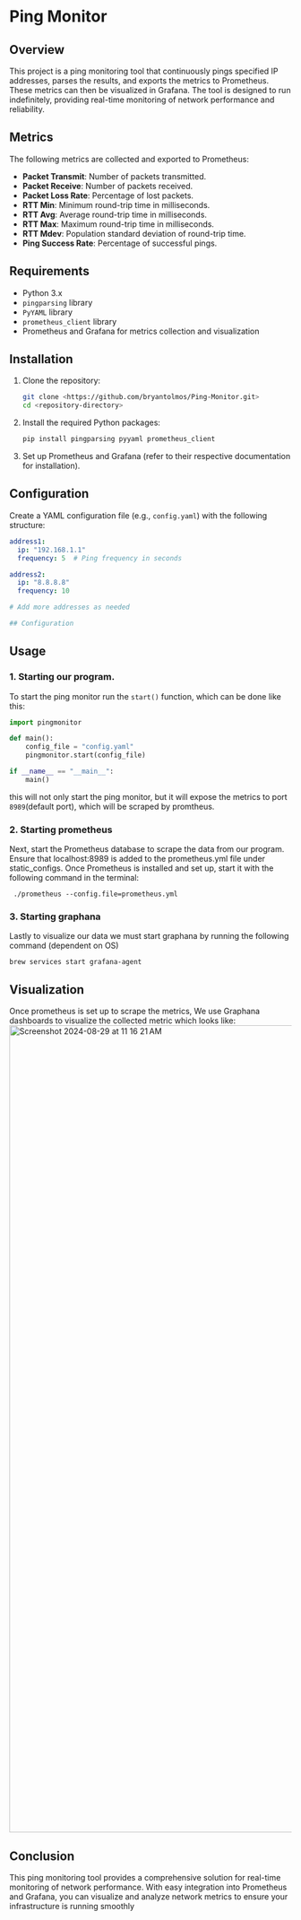 # Ping Monitor

## Overview

This project is a ping monitoring tool that continuously pings specified IP addresses, parses the results, and exports the metrics to Prometheus. These metrics can then be visualized in Grafana. The tool is designed to run indefinitely, providing real-time monitoring of network performance and reliability.

## Metrics

The following metrics are collected and exported to Prometheus:

- **Packet Transmit**: Number of packets transmitted.
- **Packet Receive**: Number of packets received.
- **Packet Loss Rate**: Percentage of lost packets.
- **RTT Min**: Minimum round-trip time in milliseconds.
- **RTT Avg**: Average round-trip time in milliseconds.
- **RTT Max**: Maximum round-trip time in milliseconds.
- **RTT Mdev**: Population standard deviation of round-trip time.
- **Ping Success Rate**: Percentage of successful pings.

## Requirements

- Python 3.x
- `pingparsing` library
- `PyYAML` library
- `prometheus_client` library
- Prometheus and Grafana for metrics collection and visualization

## Installation

1. Clone the repository:
    ```bash
    git clone <https://github.com/bryantolmos/Ping-Monitor.git>
    cd <repository-directory>
    ```

2. Install the required Python packages:
    ```bash
    pip install pingparsing pyyaml prometheus_client
    ```

3. Set up Prometheus and Grafana (refer to their respective documentation for installation).

## Configuration

Create a YAML configuration file (e.g., `config.yaml`) with the following structure:

```yaml
address1:
  ip: "192.168.1.1"
  frequency: 5  # Ping frequency in seconds

address2:
  ip: "8.8.8.8"
  frequency: 10

# Add more addresses as needed

## Configuration
```
## Usage

### 1. Starting our program.
To start the ping monitor run the `start()` function, which can be done like this:
```python
import pingmonitor

def main():
    config_file = "config.yaml"
    pingmonitor.start(config_file)

if __name__ == "__main__":
    main()
```
this will not only start the ping monitor, but it will expose the metrics to port `8989`(default port), which will be scraped by promtheus. 

### 2. Starting prometheus
Next, start the Prometheus database to scrape the data from our program. Ensure that localhost:8989 is added to the prometheus.yml file under static_configs. Once Prometheus is installed and set up, start it with the following command in the terminal:
```shell 
 ./prometheus --config.file=prometheus.yml
```
### 3. Starting graphana
Lastly to visualize our data we must start graphana by running the following command (dependent on OS)
```shell
brew services start grafana-agent
```

## Visualization

Once prometheus is set up to scrape the metrics, We use Graphana dashboards to visualize the collected metric which looks like:
<img width="1440" alt="Screenshot 2024-08-29 at 11 16 21 AM" src="https://github.com/user-attachments/assets/4dcee3ac-2dc8-457d-ad78-b3ebcd4a88c4">

## Conclusion
This ping monitoring tool provides a comprehensive solution for real-time monitoring of network performance. With easy integration into Prometheus and Grafana, you can visualize and analyze network metrics to ensure your infrastructure is running smoothly

